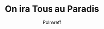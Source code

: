 ---
layout: post
title: On ira Tous au Paradis
author: Polnareff
language: "Français"
image:
  artist: polnareff.png
---